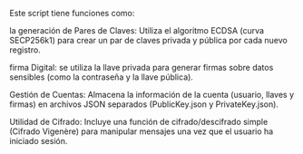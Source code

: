 Este script tiene funciones como: 

la generación de Pares de Claves: Utiliza el algoritmo ECDSA (curva SECP256k1) para crear un par de claves privada y pública por cada nuevo registro.

firma Digital: se utiliza la llave privada para generar firmas sobre datos sensibles (como la contraseña y la llave pública).

Gestión de Cuentas: Almacena la información de la cuenta (usuario, llaves y firmas) en archivos JSON separados (PublicKey.json y PrivateKey.json).

Utilidad de Cifrado: Incluye una función de cifrado/descifrado simple (Cifrado Vigenère) para manipular mensajes una vez que el usuario ha iniciado sesión.
